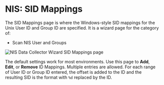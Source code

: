 # NIS: SID Mappings

The SID Mappings page is where the Windows-style SID mappings for the Unix User ID and Group ID are specified. It is a wizard page for the category of:

- Scan NIS User and Groups

![NIS Data Collector Wizard SID Mappings page](/img/product_docs/accessanalyzer/accessanalyzer/enterpriseauditor/admin/datacollector/nis/sidmappings.png)

The default settings work for most environments. Use this page to __Add__, __Edit__, or __Remove__ ID Mappings. Multiple entries are allowed. For each range of User ID or Group ID entered, the offset is added to the ID and the resulting SID is the format with ```%d``` replaced by the ID.
